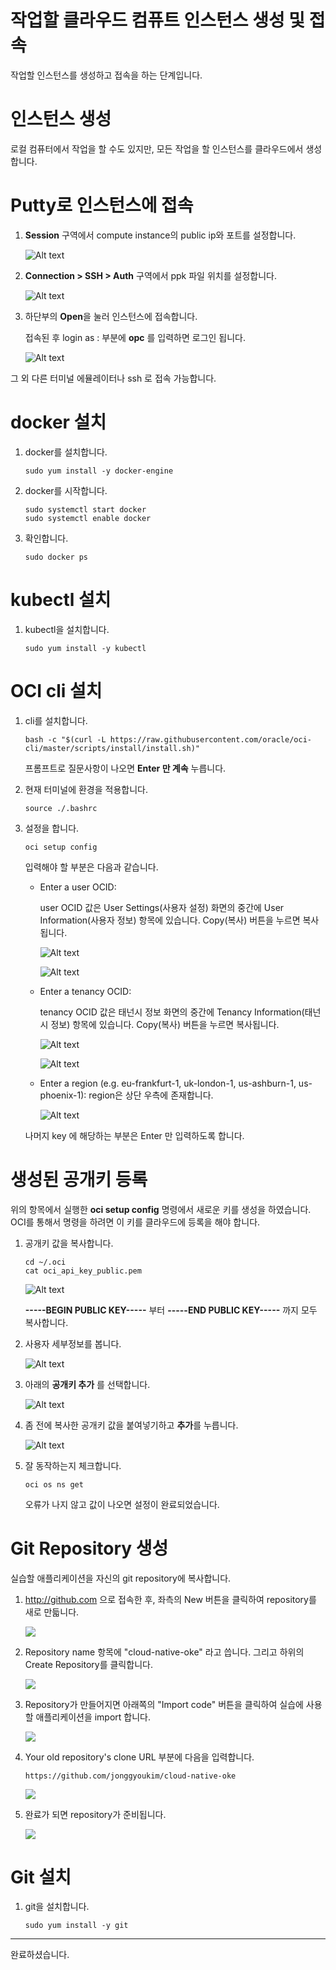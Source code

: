 # 작업할 클라우드 컴퓨트 인스턴스 생성 및 접속

작업할 인스턴스를 생성하고 접속을 하는 단계입니다.

# 인스턴스 생성

로컬 컴퓨터에서 작업을 할 수도 있지만, 모든 작업을 할 인스턴스를 클라우드에서 생성합니다.


# Putty로 인스턴스에 접속

1. **Session** 구역에서 compute instance의 public ip와 포트를 설정합니다.

    ![Alt text](https://monosnap.com/image/cR9kYm4eJ6NE4PyEMEWKBq83twnt7v)

1. **Connection > SSH > Auth** 구역에서 ppk 파일 위치를 설정합니다.

    ![Alt text](https://monosnap.com/image/xG5sAAcQX3LUBQRZWcxNyoaa7FdLGA)

1. 하단부의 **Open**을 눌러 인스턴스에 접속합니다.

    접속된 후 login as : 부분에 **opc** 를 입력하면 로그인 됩니다.

    ![Alt text](https://monosnap.com/image/8wzSgnHSblJK6TFLrrYu8GnnEMmVS7)


그 외 다른 터미널 에뮬레이터나 ssh 로 접속 가능합니다.


# docker 설치
1. docker를 설치합니다.
    ~~~
    sudo yum install -y docker-engine
    ~~~

1. docker를 시작합니다.
    ~~~
    sudo systemctl start docker
    sudo systemctl enable docker
    ~~~

1. 확인합니다.
    ~~~
    sudo docker ps
    ~~~

# kubectl 설치

1. kubectl을 설치합니다.
    ~~~
    sudo yum install -y kubectl
    ~~~


# OCI cli 설치
1. cli를 설치합니다.
    ~~~
    bash -c "$(curl -L https://raw.githubusercontent.com/oracle/oci-cli/master/scripts/install/install.sh)"
    ~~~

    프롬프트로 질문사항이 나오면 **Enter 만 계속** 누릅니다.

1. 현재 터미널에 환경을 적용합니다.
    ~~~
    source ./.bashrc
    ~~~

1. 설정을 합니다.
    ~~~
    oci setup config
    ~~~

    입력해야 할 부분은 다음과 같습니다.

    - Enter a user OCID: 
    
        user OCID 값은 User Settings(사용자 설정) 화면의 중간에 User Information(사용자 정보) 항목에 있습니다. Copy(복사) 버튼을 누르면 복사됩니다.

        ![Alt text](https://monosnap.com/image/gkdtW4CtFczlStGEEFdanFslpXjMC2)
        
        ![Alt text](https://monosnap.com/image/hHeiTFINWPKQyK8QkwYq1JECtoct5k)
        
    - Enter a tenancy OCID: 
    
        tenancy OCID 값은 태넌시 정보 화면의 중간에 Tenancy Information(태넌시 정보) 항목에 있습니다. Copy(복사) 버튼을 누르면 복사됩니다.

        ![Alt text](https://monosnap.com/image/TN3SkTUcXpABGQjylj5HX7KP7fHUBp)

        ![Alt text](https://monosnap.com/image/sEdvv02yE1h5Pa9BEI5jldsXvcioTO)
    
    - Enter a region (e.g. eu-frankfurt-1, uk-london-1, us-ashburn-1, us-phoenix-1): 
        region은 상단 우측에 존재합니다.

        ![Alt text](https://monosnap.com/image/qcV8dVveQKnHLX7BMIkFfP2c4uiEDE.png)


    나머지 key 에 해당하는 부분은 Enter 만 입력하도록 합니다.

# 생성된 공개키 등록

위의 항목에서 실행한 **oci setup config** 명령에서 새로운 키를 생성을 하였습니다. OCI를 통해서 명령을 하려면 이 키를 클라우드에 등록을 해야 합니다.

1. 공개키 값을 복사합니다.

    ~~~
    cd ~/.oci
    cat oci_api_key_public.pem
    ~~~

    ![Alt text](https://monosnap.com/image/65J2zUjxHeFsbGIa4WFlslUWa3kfLo)

    **-----BEGIN PUBLIC KEY-----** 부터 **-----END PUBLIC KEY-----** 까지 모두 복사합니다.

1. 사용자 세부정보를 봅니다.

    ![Alt text](https://monosnap.com/image/gkdtW4CtFczlStGEEFdanFslpXjMC2)

1. 아래의 **공개키 추가** 를 선택합니다.

    ![Alt text](https://monosnap.com/image/3dgQKEL64vwOXNGo4EmXWddWcK02Po)

1. 좀 전에 복사한 공개키 값을 붙여넣기하고 **추가**를 누릅니다.

    ![Alt text](https://monosnap.com/image/VCizZtagNrjc4qgcxUBlk161JqMxUx)

1. 잘 동작하는지 체크합니다.

    ~~~
    oci os ns get
    ~~~

    오류가 나지 않고 값이 나오면 설정이 완료되었습니다.


# Git Repository 생성

실습할 애플리케이션을 자신의 git repository에 복사합니다.

1. http://github.com 으로 접속한 후, 좌측의 New 버튼을 클릭하여 repository를 새로 만듧니다.

    ![](images/github1.png)

1. Repository name 항목에 "cloud-native-oke" 라고 씁니다. 그리고 하위의 Create Repository를 클릭합니다.

    ![](images/github2.png)

1. Repository가 만들어지면 아래쪽의 "Import code" 버튼을 클릭하여 실습에 사용할 애플리케이션을 import 합니다.

    ![](images/github3.png)

1. Your old repository's clone URL 부분에 다음을 입력합니다.

    ~~~
    https://github.com/jonggyoukim/cloud-native-oke
    ~~~

    ![](images/github4.png)

1. 완료가 되면 repository가 준비됩니다.

    ![](images/github5.png)

# Git 설치

1. git을 설치합니다.
    ~~~
    sudo yum install -y git
    ~~~

---
완료하셨습니다.

<!--
# 방화벽 설정
~~~
firewall-cmd --add-masquerade --permanent
firewall-cmd --add-port=10250/tcp --permanent
firewall-cmd --add-port=8472/udp --permanent
firewall-cmd --add-port=6443/tcp --permanent
~~~
-->
